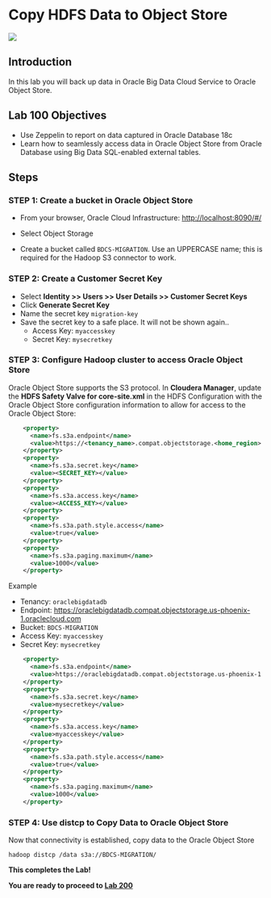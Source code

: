 # Copy HDFS Data to Object Store
  ![](images/100/Title-100.png)

## Introduction

In this lab you will back up data in Oracle Big Data Cloud Service to Oracle Object Store.

## Lab 100 Objectives

- Use Zeppelin to report on data captured in Oracle Database 18c
- Learn how to seamlessly access data in Oracle Object Store from Oracle Database using Big Data SQL-enabled external tables.

## Steps

### **STEP 1:** Create a bucket in Oracle Object Store

* From your browser, Oracle Cloud Infrastructure:
  [http://localhost:8090/#/](http://localhost:8090/#/)

* Select Object Storage

* Create a bucket called `BDCS-MIGRATION`.  Use an UPPERCASE name; this is required for the Hadoop S3 connector to work.

### **STEP 2:** Create a Customer Secret Key

* Select **Identity >> Users >> User Details >> Customer Secret Keys**
* Click **Generate Secret Key**
* Name the secret key `migration-key`
* Save the secret key to a safe place.  It will not be shown again..
    * Access Key: `myaccesskey`
    * Secret Key: `mysecretkey`


### **STEP 3:** Configure Hadoop cluster to access Oracle Object Store
Oracle Object Store supports the S3 protocol.  In **Cloudera Manager**, update the **HDFS Safety Valve for core-site.xml** in the HDFS Configuration with the Oracle Object Store configuration information to allow for access to the Oracle Object Store:

```xml
    <property>
      <name>fs.s3a.endpoint</name>
      <value>https://<tenancy_name>.compat.objectstorage.<home_region>.oraclecloud.com</value>
    </property>
    <property>
      <name>fs.s3a.secret.key</name>
      <value><SECRET_KEY></value>
    </property>
    <property>
      <name>fs.s3a.access.key</name>
      <value><ACCESS_KEY></value>
    </property>
    <property>
      <name>fs.s3a.path.style.access</name>
      <value>true</value>
    </property>
    <property>
      <name>fs.s3a.paging.maximum</name>
      <value>1000</value>
    </property>
```

Example
* Tenancy:  `oraclebigdatadb`
* Endpoint: https://oraclebigdatadb.compat.objectstorage.us-phoenix-1.oraclecloud.com
* Bucket:  `BDCS-MIGRATION`
* Access Key: `myaccesskey`
* Secret Key: `mysecretkey`
```xml
    <property>
      <name>fs.s3a.endpoint</name>
      <value>https://oraclebigdatadb.compat.objectstorage.us-phoenix-1.oraclecloud.com</value>
    </property>
    <property>
      <name>fs.s3a.secret.key</name>
      <value>mysecretkey</value>
    </property>
    <property>
      <name>fs.s3a.access.key</name>
      <value>myaccesskey</value>
    </property>
    <property>
      <name>fs.s3a.path.style.access</name>
      <value>true</value>
    </property>
    <property>
      <name>fs.s3a.paging.maximum</name>
      <value>1000</value>
    </property>
```

### **STEP 4:** Use distcp to Copy Data to Oracle Object Store
Now that connectivity is established, copy data to the Oracle Object Store

    hadoop distcp /data s3a://BDCS-MIGRATION/


**This completes the Lab!**

**You are ready to proceed to [Lab 200](LabGuide200.md)**
